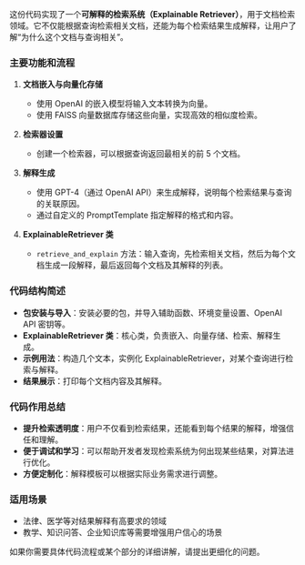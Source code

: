 这份代码实现了一个**可解释的检索系统（Explainable Retriever）**，用于文档检索领域。它不仅能根据查询检索相关文档，还能为每个检索结果生成解释，让用户了解“为什么这个文档与查询相关”。

### 主要功能和流程

1. **文档嵌入与向量化存储**
   - 使用 OpenAI 的嵌入模型将输入文本转换为向量。
   - 使用 FAISS 向量数据库存储这些向量，实现高效的相似度检索。

2. **检索器设置**
   - 创建一个检索器，可以根据查询返回最相关的前 5 个文档。

3. **解释生成**
   - 使用 GPT-4（通过 OpenAI API）来生成解释，说明每个检索结果与查询的关联原因。
   - 通过自定义的 PromptTemplate 指定解释的格式和内容。

4. **ExplainableRetriever 类**
   - `retrieve_and_explain` 方法：输入查询，先检索相关文档，然后为每个文档生成一段解释，最后返回每个文档及其解释的列表。

### 代码结构简述

- **包安装与导入**：安装必要的包，并导入辅助函数、环境变量设置、OpenAI API 密钥等。
- **ExplainableRetriever 类**：核心类，负责嵌入、向量存储、检索、解释生成。
- **示例用法**：构造几个文本，实例化 ExplainableRetriever，对某个查询进行检索与解释。
- **结果展示**：打印每个文档内容及其解释。

### 代码作用总结

- **提升检索透明度**：用户不仅看到检索结果，还能看到每个结果的解释，增强信任和理解。
- **便于调试和学习**：可以帮助开发者发现检索系统为何出现某些结果，对算法进行优化。
- **方便定制化**：解释模板可以根据实际业务需求进行调整。

### 适用场景

- 法律、医学等对结果解释有高要求的领域
- 教学、知识问答、企业知识库等需要增强用户信心的场景

如果你需要具体代码流程或某个部分的详细讲解，请提出更细化的问题。